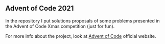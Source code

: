 ## Advent of Code 2021

In the repository I put solutions proposals of some problems presented in the Advent of Code Xmas competition (just for fun).

For more info about the project, look at [Advent of Code](https://adventofcode.com/2021) official website.